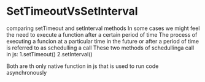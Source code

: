 # SetTimeoutVsSetInterval
comparing setTimeout and setInterval methods
In some cases we might feel the need to execute a function after a certain period of time
The process of executing a funcion at a particular time in the future or after a period of time is referred to as schedulling a call
These two methods of schedullinga call in js:
1.setTimeout()
2.setInterval()

Both are th only native function in js that is used to run code asynchronously
